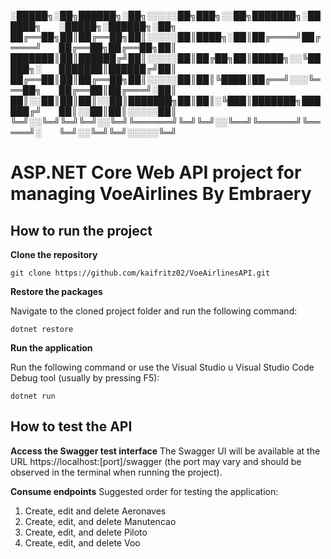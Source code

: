 ░█████╗░██╗██████╗░██╗░░░░░██╗███╗░░██╗███████╗░██████╗  ░█████╗░██████╗░██╗
██╔══██╗██║██╔══██╗██║░░░░░██║████╗░██║██╔════╝██╔════╝  ██╔══██╗██╔══██╗██║
███████║██║██████╔╝██║░░░░░██║██╔██╗██║█████╗░░╚█████╗░  ███████║██████╔╝██║
██╔══██║██║██╔══██╗██║░░░░░██║██║╚████║██╔══╝░░░╚═══██╗  ██╔══██║██╔═══╝░██║
██║░░██║██║██║░░██║███████╗██║██║░╚███║███████╗██████╔╝  ██║░░██║██║░░░░░██║
╚═╝░░╚═╝╚═╝╚═╝░░╚═╝╚══════╝╚═╝╚═╝░░╚══╝╚══════╝╚═════╝░  ╚═╝░░╚═╝╚═╝░░░░░╚═╝                            

# ASP.NET Core Web API project for managing VoeAirlines By Embraery

## How to run the project

**Clone the repository**
```
git clone https://github.com/kaifritz02/VoeAirlinesAPI.git
```

**Restore the packages**

Navigate to the cloned project folder and run the following command:

```
dotnet restore
```

**Run the application**

Run the following command or use the Visual Studio u Visual Studio Code Debug tool (usually by pressing F5):
```
dotnet run
```

## How to test the API

**Access the Swagger test interface**
The Swagger UI will be available at the URL https://localhost:[port]/swagger (the port may vary and should be observed in the terminal when running the project).

**Consume endpoints**
Suggested order for testing the application:

1) Create, edit and delete Aeronaves
2) Create, edit, and delete Manutencao
3) Create, edit, and delete Piloto
4) Create, edit, and delete Voo


